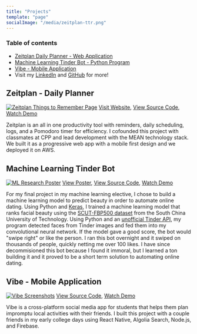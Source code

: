 ```yaml
---
title: "Projects"
template: "page"
socialImage: "/media/zeitplan-ttr.png"
---
```


### Table of contents

+ [Zeitplan Daily Planner - Web Application](#zeitplan---daily-planner)
+ [Machine Learning Tinder Bot - Python Program](#machine-learning-tinder-bot)
+ [Vibe - Mobile Application](#vibe---mobile-application)
+ Visit my [LinkedIn](https://www.linkedin.com/in/ayepremian/) and [GitHub](https://github.com/Abraham21) for more!

## Zeitplan - Daily Planner

[![Zeitplan Things to Remember Page](/media/zeitplan-ttr.png "Zeitplan Things to Remember Page")](https://www.zeitplan.me/)
[Visit Website](https://www.zeitplan.me/), [View Source Code](https://github.com/synchronizedBroncos/zeitplan), [Watch Demo](https://youtu.be/piDXvITGJ6U)

Zeitplan is an all in one productivity tool with reminders, daily scheduling, logs, and a Pomodoro timer for efficiency. I cofounded this project with classmates at CPP and lead development with the MEAN technology stack. We built it as a progressive web app with a mobile first design and we deployed it on AWS.

## Machine Learning Tinder Bot

[![ML Research Poster](/media/ml-poster.png "ML Research Poster")](https://github.com/Abraham21/tinder-ml-bot/blob/master/MLPoster.pdf)
[View Poster](https://github.com/Abraham21/tinder-ml-bot/blob/master/MLPoster.pdf), [View Source Code](https://github.com/Abraham21/tinder-ml-bot), [Watch Demo](https://youtu.be/476KFv_YhzM)

For my final project in my machine learning elective, I chose to build a machine learning model to predict beauty in order to automate online dating. Using Python and [Keras](https://keras.io/), I trained a machine learning model that ranks facial beauty using the [SCUT-FBP500 dataset](https://github.com/HCIILAB/SCUT-FBP5500-Database-Release) from the South China University of Technology. Using Python and an [unofficial Tinder API](https://github.com/charliewolf/pynder), my program detected faces from Tinder images and fed them into my convolutional neural network. If the model gave a good score, the bot would "swipe right" or like the person. I ran this bot overnight and it swiped on thousands of people, quickly netting me over 100 likes. I have since decommisioned this bot because I found it immoral, but I learned a ton building it and it proved to be a short term solution to automating online dating.

## Vibe - Mobile Application

[![Vibe Screenshots](/media/vibe.PNG "Vibe Screenshots")](https://github.com/project-vibe/vibe)
[View Source Code](https://github.com/project-vibe/vibe), [Watch Demo](https://youtu.be/V1bC-v58Few)

Vibe is a cross-platform social media app for students that helps them plan impromptu local activities with their friends. I built this project with a couple friends in my early college days using React Native, Algolia Search, Node.js, and Firebase.